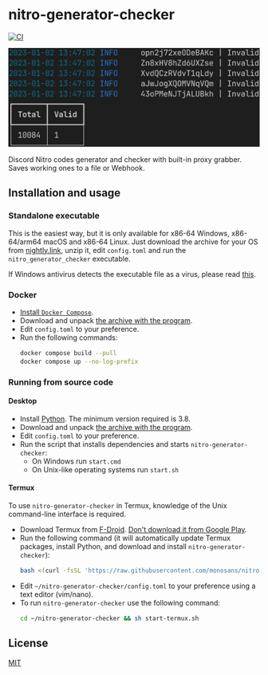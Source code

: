 # nitro-generator-checker

[![CI](https://github.com/monosans/nitro-generator-checker/actions/workflows/ci.yml/badge.svg)](https://github.com/monosans/nitro-generator-checker/actions/workflows/ci.yml)

![Screenshot](screenshot.png)

Discord Nitro codes generator and checker with built-in proxy grabber. Saves working ones to a file or Webhook.

## Installation and usage

### Standalone executable

This is the easiest way, but it is only available for x86-64 Windows, x86-64/arm64 macOS and x86-64 Linux. Just download the archive for your OS from [nightly.link](https://nightly.link/monosans/nitro-generator-checker/workflows/ci/main?preview), unzip it, edit `config.toml` and run the `nitro_generator_checker` executable.

If Windows antivirus detects the executable file as a virus, please read [this](https://github.com/Nuitka/Nuitka/issues/2496#issuecomment-1762836583).

### Docker

- [Install `Docker Compose`](https://docs.docker.com/compose/install/).
- Download and unpack [the archive with the program](https://github.com/monosans/nitro-generator-checker/archive/refs/heads/main.zip).
- Edit `config.toml` to your preference.
- Run the following commands:
  ```bash
  docker compose build --pull
  docker compose up --no-log-prefix
  ```

### Running from source code

#### Desktop

- Install [Python](https://python.org/downloads). The minimum version required is 3.8.
- Download and unpack [the archive with the program](https://github.com/monosans/nitro-generator-checker/archive/refs/heads/main.zip).
- Edit `config.toml` to your preference.
- Run the script that installs dependencies and starts `nitro-generator-checker`:
  - On Windows run `start.cmd`
  - On Unix-like operating systems run `start.sh`

#### Termux

To use `nitro-generator-checker` in Termux, knowledge of the Unix command-line interface is required.

- Download Termux from [F-Droid](https://f-droid.org/en/packages/com.termux/). [Don't download it from Google Play](https://github.com/termux/termux-app#google-play-store-deprecated).
- Run the following command (it will automatically update Termux packages, install Python, and download and install `nitro-generator-checker`):
  ```bash
  bash <(curl -fsSL 'https://raw.githubusercontent.com/monosans/nitro-generator-checker/main/install-termux.sh')
  ```
- Edit `~/nitro-generator-checker/config.toml` to your preference using a text editor (vim/nano).
- To run `nitro-generator-checker` use the following command:
  ```bash
  cd ~/nitro-generator-checker && sh start-termux.sh
  ```

## License

[MIT](LICENSE)
